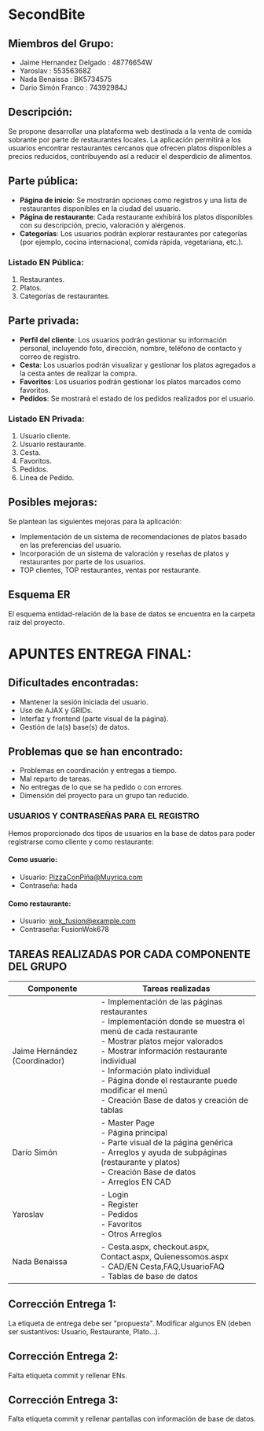 # SecondBite
## Miembros del Grupo:
- Jaime Hernandez Delgado : 48776654W
- Yaroslav : 55356368Z
- Nada Benaissa : BK5734575
- Dario Simón Franco : 74392984J

## Descripción:

Se propone desarrollar una plataforma web destinada a la venta de comida sobrante por parte de restaurantes locales. La aplicación permitirá a los usuarios encontrar restaurantes cercanos que ofrecen platos disponibles a precios reducidos, contribuyendo así a reducir el desperdicio de alimentos.

## Parte pública:

- **Página de inicio**: Se mostrarán opciones como registros y una lista de restaurantes disponibles en la ciudad del usuario.
- **Página de restaurante**: Cada restaurante exhibirá los platos disponibles con su descripción, precio, valoración y alérgenos.
- **Categorías**: Los usuarios podrán explorar restaurantes por categorías (por ejemplo, cocina internacional, comida rápida, vegetariana, etc.).

### Listado EN Pública:

1. Restaurantes.
2. Platos.
3. Categorías de restaurantes.

## Parte privada:

- **Perfil del cliente**: Los usuarios podrán gestionar su información personal, incluyendo foto, dirección, nombre, teléfono de contacto y correo de registro.
- **Cesta**: Los usuarios podrán visualizar y gestionar los platos agregados a la cesta antes de realizar la compra.
- **Favoritos**: Los usuarios podrán gestionar los platos marcados como favoritos.
- **Pedidos**: Se mostrará el estado de los pedidos realizados por el usuario.

### Listado EN Privada:

1. Usuario cliente.
2. Usuario restaurante.
4. Cesta.
5. Favoritos.
6. Pedidos.
7. Linea de Pedido.

## Posibles mejoras:

Se plantean las siguientes mejoras para la aplicación:

- Implementación de un sistema de recomendaciones de platos basado en las preferencias del usuario.
- Incorporación de un sistema de valoración y reseñas de platos y restaurantes por parte de los usuarios.
- TOP clientes, TOP restaurantes, ventas por restaurante.

## Esquema ER

El esquema entidad-relación de la base de datos se encuentra en la carpeta raíz del proyecto.

# APUNTES ENTREGA FINAL:

## Dificultades encontradas:
- Mantener la sesión iniciada del usuario.
- Uso de AJAX y GRIDs.
- Interfaz y frontend (parte visual de la página).
- Gestión de la(s) base(s) de datos.

## Problemas que se han encontrado:
- Problemas en coordinación y entregas a tiempo.
- Mal reparto de tareas.
- No entregas de lo que se ha pedido o con errores.
- Dimensión del proyecto para un grupo tan reducido.

### USUARIOS Y CONTRASEÑAS PARA EL REGISTRO
Hemos proporcionado dos tipos de usuarios en la base de datos para poder registrarse como cliente y como restaurante:

#### Como usuario:
- Usuario: PizzaConPiña@Muyrica.com
  <br>
- Contraseña: hada

#### Como restaurante:
- Usuario: wok_fusion@example.com
  <br>
- Contraseña: FusionWok678

## TAREAS REALIZADAS POR CADA COMPONENTE DEL GRUPO

| Componente                | Tareas realizadas                                                                                                                  |  
| ------------------------- | -----------------------------------------------------------------------------------------------------------------------------    |
| Jaime Hernández (Coordinador) | - Implementación de las páginas restaurantes  <br>- Implementación donde se muestra el menú de cada restaurante  <br>- Mostrar platos mejor valorados  <br>- Mostrar información restaurante individual  <br>- Información plato individual  <br>- Página donde el restaurante puede modificar el menú  <br>- Creación Base de datos y creación de tablas  |
| Darío Simón               | - Master Page  <br>- Página principal  <br>- Parte visual de la página genérica  <br>- Arreglos y ayuda de subpáginas (restaurante y platos)  <br>- Creación Base de datos  <br>- Arreglos EN CAD  |
| Yaroslav                  | - Login  <br>- Register  <br>- Pedidos  <br>- Favoritos  <br>- Otros Arreglos  |
| Nada Benaissa             | - Cesta.aspx, checkout.aspx, Contact.aspx, Quienessomos.aspx <br>- CAD/EN Cesta,FAQ,UsuarioFAQ <br>- Tablas de base de datos |




## Corrección Entrega 1: 

La etiqueta de entrega debe ser "propuesta". Modificar algunos EN (deben ser sustantivos: Usuario, Restaurante, Plato...).


## Corrección Entrega 2: 

Falta etiqueta commit y rellenar ENs.


## Corrección Entrega 3: 

Falta etiqueta commit y rellenar pantallas con información de base de datos.
